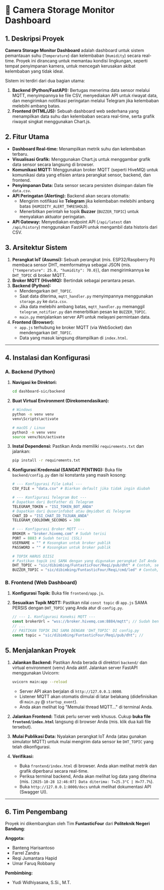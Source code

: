 # 📸 Camera Storage Monitor Dashboard

## 1\. Deskripsi Proyek

**Camera Storage Monitor Dashboard** adalah dashboard untuk sistem pemantauan suhu (`Temperature`) dan kelembaban (`Humidity`) secara real-time. Proyek ini dirancang untuk memantau kondisi lingkungan, seperti tempat penyimpanan kamera, untuk mencegah kerusakan akibat kelembaban yang tidak ideal.

Sistem ini terdiri dari dua bagian utama:

1.  **Backend (Python/FastAPI):** Bertugas menerima data sensor melalui MQTT, menyimpannya ke file CSV, menyediakan API untuk riwayat data, dan mengirimkan notifikasi peringatan melalui Telegram jika kelembaban melebihi ambang batas.
2.  **Frontend (HTML/JS):** Sebuah dashboard web sederhana yang menampilkan data suhu dan kelembaban secara real-time, serta grafik riwayat singkat menggunakan Chart.js.

## 2\. Fitur Utama

  * **Dashboard Real-time:** Menampilkan metrik suhu dan kelembaban terbaru.
  * **Visualisasi Grafik:** Menggunakan Chart.js untuk menggambar grafik data sensor secara langsung di browser.
  * **Komunikasi MQTT:** Menggunakan broker MQTT (seperti HiveMQ) untuk komunikasi data yang efisien antara perangkat sensor, backend, dan frontend.
  * **Penyimpanan Data:** Data sensor secara persisten disimpan dalam file `data.csv`.
  * **API Peringatan (Alerting):** Backend akan secara otomatis:
      * Mengirim notifikasi ke **Telegram** jika kelembaban melebihi ambang batas (`HUMIDITY_ALERT_THRESHOLD`).
      * Menerbitkan perintah ke topik **Buzzer** (`BUZZER_TOPIC`) untuk menyalakan aktuator peringatan.
  * **API Gateway:** Menyediakan endpoint API (`/api/latest` dan `/api/history`) menggunakan FastAPI untuk mengambil data historis dari CSV.

## 3\. Arsitektur Sistem

1.  **Perangkat IoT (Asumsi):** Sebuah perangkat (mis. ESP32/Raspberry Pi) membaca sensor DHT, memformatnya sebagai JSON (mis. `{"temperature": 25.0, "humidity": 70.0}`), dan mengirimkannya ke `DHT_TOPIC` di broker MQTT.
2.  **Broker MQTT (HiveMQ):** Bertindak sebagai perantara pesan.
3.  **Backend (Python):**
      * Mendengarkan `DHT_TOPIC`.
      * Saat data diterima, `mqtt_handler.py` menyimpannya menggunakan `storage.py` ke `data.csv`.
      * Jika data melebihi ambang batas, `mqtt_handler.py` memanggil `telegram_notifier.py` dan menerbitkan pesan ke `BUZZER_TOPIC`.
      * `main.py` menjalankan server API untuk melayani permintaan data.
4.  **Frontend (Browser):**
      * `app.js` terhubung ke broker MQTT (via WebSocket) dan mendengarkan `DHT_TOPIC`.
      * Data yang masuk langsung ditampilkan di `index.html`.

-----

## 4\. Instalasi dan Konfigurasi

### A. Backend (Python)

1.  **Navigasi ke Direktori:**

    ```bash
    cd dashboard-sic/backend
    ```

2.  **Buat Virtual Environment (Direkomendasikan):**

    ```bash
    # Windows
    python -m venv venv
    venv\Scripts\activate

    # macOS / Linux
    python3 -m venv venv
    source venv/bin/activate
    ```

3.  **Instal Dependensi:**
    Pastikan Anda memiliki `requirements.txt` dan jalankan:

    ```bash
    pip install -r requirements.txt
    ```

4.  **Konfigurasi Kredensial (SANGAT PENTING):**
    Buka file `backend/config.py` dan isi konstanta yang masih kosong:

    ```python
    # --- Konfigurasi File Lokal ---
    CSV_FILE = "data.csv" # Biarkan default jika tidak ingin diubah

    # --- Konfigurasi Telegram Bot ---
    # Dapatkan dari BotFather di Telegram
    TELEGRAM_TOKEN = "ISI_TOKEN_BOT_ANDA"
    # Dapatkan dari @userinfobot atau @myidbot di Telegram
    CHAT_ID = "ISI_CHAT_ID_TUJUAN_ANDA"
    TELEGRAM_COOLDOWN_SECONDS = 300

    # --- Konfigurasi Broker MQTT ---
    BROKER = "broker.hivemq.com" # Sudah terisi
    PORT = 8883 # Sudah terisi (SSL)
    USERNAME = "" # Kosongkan untuk broker publik
    PASSWORD = "" # Kosongkan untuk broker publik

    # TOPIK HARUS DIISI
    # Pastikan topik ini SAMA dengan yang digunakan perangkat IoT Anda
    DHT_TOPIC = "sic/dibimbing/FuntasticFour/Reqi/pub/dht" # Contoh, sesuaikan!
    BUZZER_TOPIC = "sic/dibimbing/FuntasticFour/Reqi/cmd/led" # Contoh, sesuaikan!
    ```

### B. Frontend (Web Dashboard)

1.  **Konfigurasi Topik:**
    Buka file `frontend/app.js`.

2.  **Sesuaikan Topik MQTT:**
    Pastikan nilai `const topic` di `app.js` SAMA PERSIS dengan `DHT_TOPIC` yang Anda atur di `config.py`.

    ```javascript
    // --- 1. Konfigurasi Koneksi MQTT ---
    const brokerUrl = "wss://broker.hivemq.com:8884/mqtt"; // Sudah benar
    // ...
    // PASTIKAN TOPIK INI SAMA DENGAN 'DHT_TOPIC' DI config.py
    const topic = "sic/dibimbing/FuntasticFour/Reqi/pub/dht"; //
    ```

## 5\. Menjalankan Proyek

1.  **Jalankan Backend:**
    Pastikan Anda berada di direktori `backend/` dan virtual environment (venv) Anda aktif. Jalankan server FastAPI menggunakan Uvicorn:

    ```bash
    uvicorn main:app --reload
    ```

      * Server API akan berjalan di `http://127.0.0.1:8000`.
      * Listener MQTT akan otomatis dimulai di latar belakang (didefinisikan di `main.py` @ `startup_event`).
      * Anda akan melihat log "Memulai thread MQTT..." di terminal Anda.

2.  **Jalankan Frontend:**
    Tidak perlu server web khusus. Cukup **buka file `frontend/index.html`** langsung di browser Anda (mis. klik dua kali file tersebut).

3.  **Mulai Publikasi Data:**
    Nyalakan perangkat IoT Anda (atau gunakan simulator MQTT) untuk mulai mengirim data sensor ke `DHT_TOPIC` yang telah dikonfigurasi.

4.  **Verifikasi:**

      * Buka `frontend/index.html` di browser. Anda akan melihat metrik dan grafik diperbarui secara real-time.
      * Periksa terminal backend, Anda akan melihat log data yang diterima (mis. `[2025-10-28 12:46:07] Data diterima: T=25.3°C | H=77.7%`).
      * Buka `http://127.0.0.1:8000/docs` untuk melihat dokumentasi API (Swagger UI).
  
---

## 6. Tim Pengembang

Proyek ini dikembangkan oleh Tim **FuntasticFour** dari **Politeknik Negeri Bandung**:

**Anggota:**
* Banteng Harisantoso
* Farrel Zandra
* Reqi Jumantara Hapid
* Umar Faruq Robbany

**Pembimbing:**
* Yudi Widhiyasana, S.Si., M.T.
